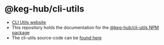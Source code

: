 # @keg-hub/cli-utils
* [CLI Utils website](https://keg-hub.github.io/cli-utils/)
* This repository holds the documentation for the [@keg-hub/cli-utils NPM package](https://www.npmjs.com/package/@keg-hub/cli-utils)
* The cli-utils source-code can be [found here](https://github.com/keg-hub/keg-cli/tree/develop/repos/cli-utils)